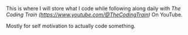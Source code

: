 This is where I will store what I 
code while following along daily with <i>
The Coding Train (https://www.youtube.com/@TheCodingTrain)
</i> On YouTube.

Mostly for self motivation to actually code something.




